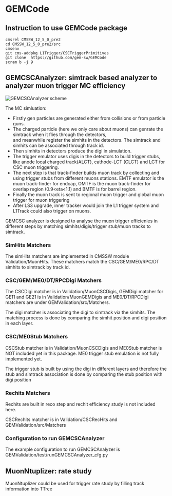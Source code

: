 # GEMCode

## Instruction to use GEMCode package

```
cmsrel CMSSW_12_5_0_pre2
cd CMSSW_12_5_0_pre2/src
cmsenv
git cms-addpkg L1Trigger/CSCTriggerPrimitives
git clone  https://github.com/gem-sw/GEMCode
scram b -j 9
```


## GEMCSCAnalyzer: simtrack based analyzer to analyzer muon trigger MC efficiency
![GEMCSCAnalyzer scheme](https://github.com/gem-sw/GEMCode/blob/for-CMSSW_12_0_1_X/docs/GEMCSCAnalyzer.png?raw=true)

The MC simluation:
  - Firstly gen particles are generated either from collisions or from particle guns. 
  - The charged particle (here we only care about muons) can genrate the simtrack when it flies through the detectors,  
and meanwhile register the simhits in the detectors. The simtrack and simhits can be associated through track id. 
  - Then simhits in detectors produce the digi in simulation.  
  - The trigger emulator uses digis in the detectors to build trigger stubs,
like anode local charged track(ALCT), cathode-LCT (CLCT) and LCT for CSC muon triggering. 
  - The next step is that track-finder builds muon track by collecting and using trigger stubs from different muons stations. EMTF emulator is the muon track-finder for endcap, OMTF
is the  muon track-finder for overlap region (0.9<eta<1.1) and BMTF is for barrel region. 
  - Finally the muon track is sent to regional muon trigger and global muon trigger for muon triggering
  - After LS3 upgrade, inner tracker would join the L1 trigger system and L1Track could also trigger on muons.  
  
GEMCSC analyzer is designed to analyse the muon trigger efficienies in different steps by matching simhits/digis/trigger stub/muon tracks to simtrack.

### SimHits Matchers
The simHits matchers are implemented in CMSSW module Validation/MuonHits. These matchers match the CSC/GEM/ME0/RPC/DT simhits to simtrack by track id. 

### CSC/GEM/ME0/DT/RPCDigi Matchers
The CSCDigi matcher is in Validation/MuonCSCDigis, GEMDigi matcher for GE11 and GE21 is in Validation/MuonGEMDigis and ME0/DT/RPCDigi matchers are under GEMValidation/src/Matchers.

The digi matcher is associating the digi to simtrack via the simhits. The matching process is done by comparing the simhit position and digi position in each layer. 

### CSC/ME0Stub Matchers
CSCStub matcher is in Validation/MuonCSCDigis and ME0Stub matcher is NOT included yet in this package.  ME0 trigger stub emulation is not fully implemented yet.

The trigger stub is built by using the digi in different layers and therefore the stub and simtrack association is done by comparing the stub position with digi position

### Rechits Matchers
Rechits are built in reco step and rechit efficiency study is not included here.

CSCRechits matcher is in Validation/CSCRecHits and GEMValidation/src/Matchers

### Configuration to run GEMCSCAnalyzer
The example configuration to run GEMCSCAnalyzer is GEMValidation/test/runGEMCSCAnalyzer_cfg.py


## MuonNtuplizer: rate study
MuonNtuplizer could be used for trigger rate study by filling track information into TTree
